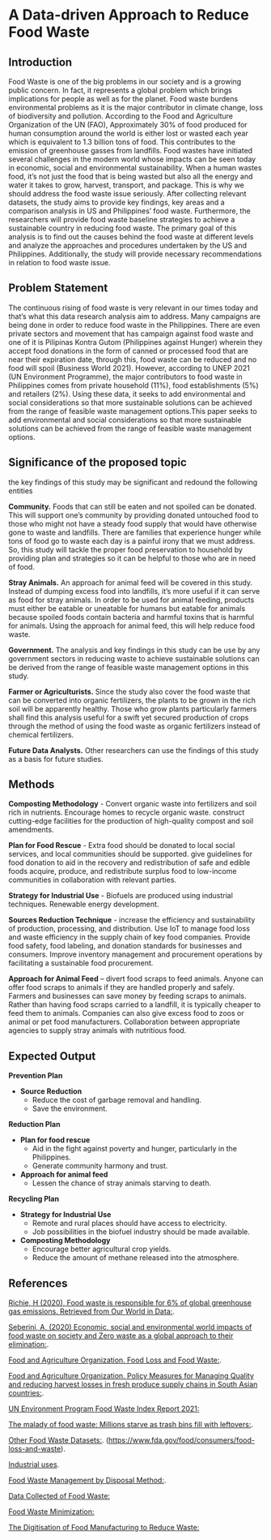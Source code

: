 # A Data-driven Approach to Reduce Food Waste

## Introduction

Food Waste is one of the big problems in our society and is a growing public concern. In fact, it represents a global problem which brings implications for people as well as for the planet. Food waste burdens environmental problems as it is the major contributor in climate change, loss of biodiversity and pollution. According to the Food and Agriculture Organization of the UN (FAO), Approximately 30% of food produced for human consumption around the world is either lost or wasted each year which is equivalent to 1.3 billion tons of food. This contributes to the emission of greenhouse gasses from landfills. Food wastes have initiated several challenges in the modern world whose impacts can be seen today in economic, social and environmental sustainability. When a human wastes food, it’s not just the food that is being wasted but also all the energy and water it takes to grow, harvest, transport, and package. This is why we should address the food waste issue seriously. After collecting relevant datasets, the study aims to provide key findings, key areas and a comparison analysis in US and Philippines’ food waste. Furthermore, the researchers will provide food waste baseline strategies to achieve a sustainable country in reducing food waste. The primary goal of this analysis is to find out the causes behind the food waste at different levels and analyze the approaches and procedures undertaken by the US and Philippines. Additionally, the study will provide necessary recommendations in relation to food waste issue. 

## Problem Statement 

The continuous rising of food waste is very relevant in our times today and that’s what this data research analysis aim to address. Many campaigns are being done in order to reduce food waste in the Philippines. There are even private sectors and movement that has campaign against food waste and one of it is Pilipinas Kontra Gutom (Philippines against Hunger) wherein they accept food donations in the form of canned or processed food that are near their expiration date, through this, food waste can be reduced and no food will spoil (Business World 2021). However, according to UNEP 2021 (UN Environment Programme), the major contributors to food waste in Philippines comes from private household (11%), food establishments (5%) and retailers (2%). Using these data, it seeks to add environmental and social considerations so that more sustainable solutions can be achieved from the range of feasible waste management options.This paper seeks to add environmental and social considerations so that more sustainable solutions can be achieved from the range of feasible waste management options. 


## Significance of the proposed topic
the key findings of this study may be significant and redound the following entities

**Community.** Foods that can still be eaten and not spoiled can be donated. This will support one’s community by providing donated untouched food to those who might not have a steady food supply that would have otherwise gone to waste and landfills. There are families that experience hunger while tons of food go to waste each day is a painful irony that we must address. So, this study will tackle the proper food preservation to household by providing plan and strategies so it can be helpful to those who are in need of food. 

**Stray Animals.** An approach for animal feed will be covered in this study. Instead of dumping excess food into landfills, it’s more useful if it can serve as food for stray animals. In order to be used for animal feeding, products must either be eatable or uneatable for humans but eatable for animals because spoiled foods contain bacteria and harmful toxins that is harmful for animals. Using the approach for animal feed, this will help reduce food waste. 

**Government.** The analysis and key findings in this study can be use by any government sectors in reducing waste to achieve sustainable solutions can be derived from the range of feasible waste management options in this study.

**Farmer or Agriculturists.** Since the study also cover the food waste that can be converted into organic fertilizers, the plants to be grown in the rich soil will be apparently healthy. Those who grow plants particularly farmers shall find this analysis useful for a swift yet secured production of crops through the method of using the food waste as organic fertilizers instead of chemical fertilizers.

**Future Data Analysts.** Other researchers can use the findings of this study as a basis for future studies. 


## Methods

**Composting Methodology** - Convert organic waste into fertilizers and soil rich in nutrients. Encourage homes to recycle organic waste. construct cutting-edge facilities for the production of high-quality compost and soil amendments. 

**Plan for Food Rescue** - Extra food should be donated to local social services, and local communities should be supported. give guidelines for food donation to aid in the recovery and redistribution of safe and edible foods acquire, produce, and redistribute surplus food to low-income communities in collaboration with relevant parties.

**Strategy for Industrial Use** - Biofuels are produced using industrial techniques. Renewable energy development. 

**Sources Reduction Technique** - increase the efficiency and sustainability of production, processing, and distribution. Use IoT to manage food loss and waste efficiency in the supply chain of key food companies. Provide food safety, food labeling, and donation standards for businesses and consumers. Improve inventory management and procurement operations by facilitating a sustainable food procurement.

**Approach for Animal Feed** – divert food scraps to feed animals. Anyone can offer food scraps to animals if they are handled properly and safely. Farmers and businesses can save money by feeding scraps to animals. Rather than having food scraps carried to a landfill, it is typically cheaper to feed them to animals. Companies can also give excess food to zoos or animal or pet food manufacturers. Collaboration between appropriate agencies to supply stray animals with nutritious food. 


## Expected Output

**Prevention Plan**
- **Source Reduction**
    - Reduce the cost of garbage removal and handling.
    - Save the environment.
    
**Reduction Plan**
- **Plan for food rescue**
    - Aid in the fight against poverty and hunger, particularly in the Philippines.
    - Generate community harmony and trust.
- **Approach for animal feed**
    - Lessen the chance of stray animals starving to death.

**Recycling Plan**
- **Strategy for Industrial Use**
    - Remote and rural places should have access to electricity. 
    - Job possibilities in the biofuel industry should be made available.
- **Composting Methodology**
    - Encourage better agricultural crop yields.
    - Reduce the amount of methane released into the atmosphere.
    
    
## References

[Richie, H (2020), Food waste is responsible for 6% of global greenhouse gas emissions. Retrieved from Our World in Data:](https://ourworldindata.org/food-waste-emissions).

[Seberini, A, (2020) Economic, social and environmental world impacts of food waste on society and Zero waste as a global approach to their elimination:](https://www.researchgate.net/publication/338507993_Economic_social_and_environmental_world_impacts_of_food_waste_on_society_and_Zero_waste_as_a_global_approach_to_their_elimination).

[Food and Agriculture Organization. Food Loss and Food Waste:](https://www.fao.org/food-loss-and-food-waste/flw-data).

[Food and Agriculture Organization. Policy Measures for Managing Quality and reducing harvest losses in fresh produce supply chains in South Asian countries:](https://www.fao.org/3/i7954e/i7954e.pdf).

[UN Environment Program Food Waste Index Report 2021:](https://www.unep.org/resources/report/unep-food-waste-index-report-2021.)

[The malady of food waste: Millions starve as trash bins fill with leftovers:](https://newsinfo.inquirer.net/1505252/the-malady-of-food-waste-millions-starve-as-trash-bins-fill-with-leftovers).

[Other Food Waste Datasets:](https://stats.oecd.org/Index.aspx?DataSetCode=FOOD_WASTE).
(https://www.fda.gov/food/consumers/food-loss-and-waste). 

[Industrial uses](https://www.epa.gov/sustainable-management-food/industrial-uses-wasted-food#:~:text=Recycling%20wasted%20food%20through%20anaerobic,treatment%20plants%20and%20manure%20digesters). 

[Food Waste Management by Disposal Method:](https://www.technavio.com/report/food-waste-management-market-size-industry-analysis).

[Data Collected of Food Waste:](https://www.researchgate.net/figure/Data-collected-shown-in-an-excel-format_fig3_331373222)

[Food Waste Minimization:](https://www.researchgate.net/publication/332632695_Internet_of_Things_IoT_Literature_Review_of_investigating_applications_of_IoT_for_food_waste_minimization)

[The Digitisation of Food Manufacturing to Reduce Waste:](https://www.researchgate.net/publication/331373222_The_digitisation_of_food_manufacturing_to_reduce_waste_-_Case_study_of_a_ready_meal_factory)






